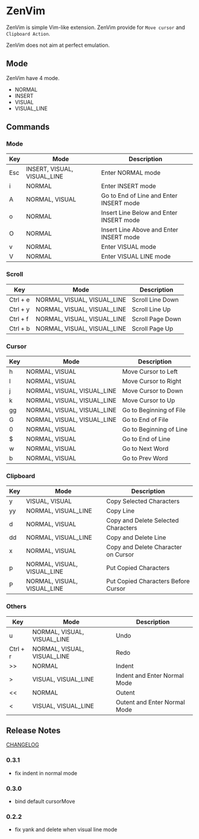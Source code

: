 # ZenVim

ZenVim is simple Vim-like extension. ZenVim provide for `Move cursor` and `Clipboard Action`.

ZenVim does not aim at perfect emulation.

## Mode

ZenVim have 4 mode.

- NORMAL
- INSERT
- VISUAL
- VISUAL_LINE

## Commands

### Mode

| Key | Mode                        | Description                             |
| --- | --------------------------- | --------------------------------------- |
| Esc | INSERT, VISUAL, VISUAL_LINE | Enter NORMAL mode                       |
| i   | NORMAL                      | Enter INSERT mode                       |
| A   | NORMAL, VISUAL              | Go to End of Line and Enter INSERT mode |
| o   | NORMAL                      | Insert Line Below and Enter INSERT mode |
| O   | NORMAL                      | Insert Line Above and Enter INSERT mode |
| v   | NORMAL                      | Enter VISUAL mode                       |
| V   | NORMAL                      | Enter VISUAL LINE mode                  |

### Scroll

| Key      | Mode                        | Description      |
| -------- | --------------------------- | ---------------- |
| Ctrl + e | NORMAL, VISUAL, VISUAL_LINE | Scroll Line Down |
| Ctrl + y | NORMAL, VISUAL, VISUAL_LINE | Scroll Line Up   |
| Ctrl + f | NORMAL, VISUAL, VISUAL_LINE | Scroll Page Down |
| Ctrl + b | NORMAL, VISUAL, VISUAL_LINE | Scroll Page Up   |

### Cursor

| Key | Mode                        | Description             |
| --- | --------------------------- | ----------------------- |
| h   | NORMAL, VISUAL              | Move Cursor to Left     |
| l   | NORMAL, VISUAL              | Move Cursor to Right    |
| j   | NORMAL, VISUAL, VISUAL_LINE | Move Cursor to Down     |
| k   | NORMAL, VISUAL, VISUAL_LINE | Move Cursor to Up       |
| gg  | NORMAL, VISUAL, VISUAL_LINE | Go to Beginning of File |
| G   | NORMAL, VISUAL, VISUAL_LINE | Go to End of File       |
| 0   | NORMAL, VISUAL              | Go to Beginning of Line |
| \$  | NORMAL, VISUAL              | Go to End of Line       |
| w   | NORMAL, VISUAL              | Go to Next Word         |
| b   | NORMAL, VISUAL              | Go to Prev Word         |

### Clipboard

| Key | Mode                        | Description                         |
| --- | --------------------------- | ----------------------------------- |
| y   | VISUAL, VISUAL              | Copy Selected Characters            |
| yy  | NORMAL, VISUAL_LINE         | Copy Line                           |
| d   | NORMAL, VISUAL              | Copy and Delete Selected Characters |
| dd  | NORMAL, VISUAL_LINE         | Copy and Delete Line                |
| x   | NORMAL, VISUAL              | Copy and Delete Character on Cursor |
| p   | NORMAL, VISUAL, VISUAL_LINE | Put Copied Characters               |
| P   | NORMAL, VISUAL, VISUAL_LINE | Put Copied Characters Before Cursor |

### Others

| Key      | Mode                        | Description                  |
| -------- | --------------------------- | ---------------------------- |
| u        | NORMAL, VISUAL, VISUAL_LINE | Undo                         |
| Ctrl + r | NORMAL, VISUAL, VISUAL_LINE | Redo                         |
| >>       | NORMAL                      | Indent                       |
| >        | VISUAL, VISUAL_LINE         | Indent and Enter Normal Mode |
| <<       | NORMAL                      | Outent                       |
| <        | VISUAL, VISUAL_LINE         | Outent and Enter Normal Mode |

## Release Notes

[CHANGELOG](./CHANGELOG.md)

### 0.3.1

- fix indent in normal mode

### 0.3.0

- bind default cursorMove

### 0.2.2

- fix yank and delete when visual line mode
